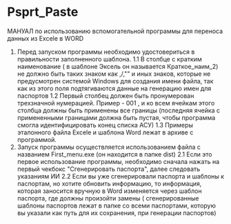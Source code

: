 # Psprt_Paste
MАНУАЛ по использованию вспомогательной программы для переноса данных из Excele в WORD
1.	Перед запуском программы необходимо удостовериться в правильности заполненного шаблона.
  1.1 В столбце с кратким наименование ( в шаблоне Эксель он называется Краткое_наим_2) не должно быть таких знаком как ,/,"" и иных знаков, которые не предусмотрен системой Windows для создания имени файла, так как из этого поля подтягиваются данные на генерацию имен для паспортов
  1.2 Первый столбец должен быть пронумерован трехзначной нумерацией. Пример - 001 , и ко всем ячейкам этого столбца должны быть применены все границы (последняя ячейка с примененными границами должна быть пустая, чтобы программа смогла идентифицировать конец списка АСУ)
  1.3 Примеры эталонного файла Excele и шаблона Word лежат в архиве с программой.
2.	Запуск программы осуществляется использованием файла с названием First_menu.exe (он находится в папке dist)
  2.1 Если это первое использование программы, необходимо сначала нажать на первый чекбокс "Сгенерировать паспорта", далее следовать указаниям ИИ
  2.2 Если вы уже сгенерировали паспорта и шаблоны к паспортам, но хотите обновить информацию, то информация, которая заносится вручную в Word изменяется через шаблон паспорта, где должны произойти замены ( сгенерированные шаблоны паспортов лежат в папке со всеми паспортами, которую вы указали как путь для их сохранения, при генерации паспортов)
